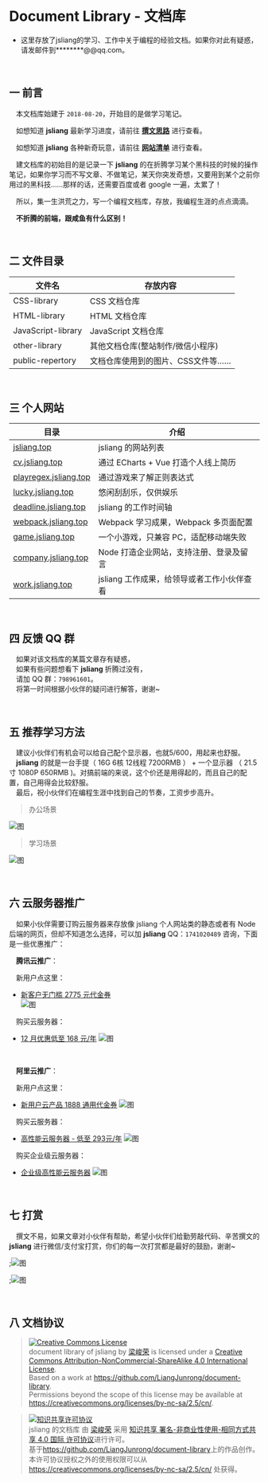 Document Library - 文档库
===

* 这里存放了jsliang的学习、工作中关于编程的经验文档。如果你对此有疑惑，请发邮件到********@@qq.com。

<br>

## 一 前言

&emsp;本文档库始建于 `2018-08-20`，开始目的是做学习笔记。  

&emsp;如想知道 **jsliang** 最新学习进度，请前往 **[撰文思路](https://github.com/LiangJunrong/document-library/blob/master/other-library/Monologue/WritingIdeas.md)** 进行查看。  

&emsp;如想知道 **jsliang** 各种新奇玩意，请前往 **[网站清单](https://github.com/LiangJunrong/document-library/blob/master/other-library/Website/README.md)** 进行查看。

&emsp;建文档库的初始目的是记录一下 **jsliang** 的在折腾学习某个黑科技的时候的操作笔记，如果你学习而不写文章、不做笔记，某天你突发奇想，又要用到某个之前你用过的黑科技……那样的话，还需要百度或者 google 一遍，太累了！

&emsp;所以，集一生洪荒之力，写一个编程文档库，存放，我编程生涯的点点滴滴。

&emsp;**不折腾的前端，跟咸鱼有什么区别！** 

<br>

## 二 文件目录
| 文件名             | 存放内容                          |
| ------------------ | --------------------------------- |
| CSS-library        | CSS 文档仓库                       |
| HTML-library       | HTML 文档仓库                      |
| JavaScript-library | JavaScript 文档仓库                |
| other-library      | 其他文档仓库(整站制作/微信小程序)                      |
| public-repertory   | 文档仓库使用到的图片、CSS文件等…… |

<br>

## 三 个人网站

| 目录                                                   | 介绍                                       |
| ------------------------------------------------------ | ------------------------------------------ |
| [jsliang.top](http://jsliang.top/)                     | jsliang 的网站列表                         |
| [cv.jsliang.top](http://cv.jsliang.top/#/)             | 通过 ECharts + Vue 打造个人线上简历        |
| [playregex.jsliang.top](http://playregex.jsliang.top/) | 通过游戏来了解正则表达式                   |
| [lucky.jsliang.top](http://lucky.jsliang.top/)         | 悠闲刮刮乐，仅供娱乐                       |
| [deadline.jsliang.top](http://deadline.jsliang.top/)   | jsliang 的工作时间轴                       |
| [webpack.jsliang.top](http://webpack.jsliang.top/)     | Webpack 学习成果，Webpack 多页面配置       |
| [game.jsliang.top](http://game.jsliang.top/)           | 一个小游戏，只兼容 PC，适配移动端失败      |
| [company.jsliang.top](http://company.jsliang.top/)     | Node 打造企业网站，支持注册、登录及留言    |
| [work.jsliang.top](http://work.jsliang.top/)           | jsliang 工作成果，给领导或者工作小伙伴查看 |

<br>

## 四 反馈 QQ 群

&emsp;如果对该文档库的某篇文章存有疑惑，  
&emsp;如果有些问题想看下 **jsliang** 折腾过没有，  
&emsp;请加 QQ 群：`798961601`。  
&emsp;将第一时间根据小伙伴的疑问进行解答，谢谢~

<br>

## 五 推荐学习方法
  
&emsp;建议小伙伴们有机会可以给自己配个显示器，也就5/600，用起来也舒服。  
&emsp;**jsliang** 的就是一台手提（ 16G 6核 12线程 7200RMB ） + 一个显示器 （ 21.5寸 1080P 650RMB )。对搞前端的来说，这个价还是用得起的，而且自己的配置，自己用得会比较舒服。  
&emsp;最后，祝小伙伴们在编程生涯中找到自己的节奏，工资步步高升。

> 办公场景

![图](./public-repertory/img/index-learning-method-1.jpg)

> 学习场景

![图](./public-repertory/img/index-learning-method-2.png)

<br>

## 六 云服务器推广

&emsp;如果小伙伴需要订购云服务器来存放像 jsliang 个人网站类的静态或者有 Node 后端的网页，但却不知道怎么选择，可以加 **jsliang** QQ：`1741020489` 咨询，下面是一些优惠推广：  

&emsp;**腾讯云推广**：  

&emsp;新用户点这里：  
* [新客户无门槛 2775 元代金券](https://cloud.tencent.com/redirect.php?redirect=1025&cps_key=49f647c99fce1a9f0b4e1eeb1be484c9&from=console)  
![图](./public-repertory/img/seek-tencent-1.jpg)

&emsp;购买云服务器：  
* [12 月优惠低至 168 元/年](https://cloud.tencent.com/redirect.php?redirect=1014&cps_key=49f647c99fce1a9f0b4e1eeb1be484c9&from=console)
![图](./public-repertory/img/seek-tencent-2.jpg)

<br>

&emsp;**阿里云推广**：  

&emsp;新用户点这里：
* [新用户云产品 1888 通用代金券](https://promotion.aliyun.com/ntms/yunparter/invite.html?userCode=w7hismrh)
![图](./public-repertory/img/seek-ali-1.png)

&emsp;购买云服务器：  
* [高性能云服务器 - 低至 293元/年](https://promotion.aliyun.com/ntms/act/qwbk.html?userCode=w7hismrh) 
![图](./public-repertory/img/seek-ali-2.png)

&emsp;购买企业级云服务器：  
* [企业级高性能云服务器](https://promotion.aliyun.com/ntms/act/enterprise-discount.html?userCode=w7hismrh)
![图](./public-repertory/img/seek-ali-3.jpg)

<br>

## 七 打赏
  
&emsp;撰文不易，如果文章对小伙伴有帮助，希望小伙伴们给勤劳敲代码、辛苦撰文的 **jsliang** 进行微信/支付宝打赏，你们的每一次打赏都是最好的鼓励，谢谢~

;![图](./public-repertory/img/seek-reward.png)

;![图](./public-repertory/img/seek-reward.jpg)

<br>

## 八 文档协议 
> <a rel="license" href="http://creativecommons.org/licenses/by-nc-sa/4.0/"><img alt="Creative Commons License" style="border-width:0" src="https://i.creativecommons.org/l/by-nc-sa/4.0/88x31.png" /></a><br /><span xmlns:dct="http://purl.org/dc/terms/" property="dct:title">document library of jsliang</span> by <a xmlns:cc="http://creativecommons.org/ns#" href="https://github.com/LiangJunrong/document-library" property="cc:attributionName" rel="cc:attributionURL">梁峻荣</a> is licensed under a <a rel="license" href="http://creativecommons.org/licenses/by-nc-sa/4.0/">Creative Commons Attribution-NonCommercial-ShareAlike 4.0 International License</a>.<br />Based on a work at <a xmlns:dct="http://purl.org/dc/terms/" href="https://github.com/LiangJunrong/document-library" rel="dct:source">https://github.com/LiangJunrong/document-library</a>.<br />Permissions beyond the scope of this license may be available at <a xmlns:cc="http://creativecommons.org/ns#" href="https://creativecommons.org/licenses/by-nc-sa/2.5/cn/" rel="cc:morePermissions">https://creativecommons.org/licenses/by-nc-sa/2.5/cn/</a>.

> <a rel="license" href="http://creativecommons.org/licenses/by-nc-sa/4.0/"><img alt="知识共享许可协议" style="border-width:0" src="https://i.creativecommons.org/l/by-nc-sa/4.0/88x31.png" /></a><br /><span xmlns:dct="http://purl.org/dc/terms/" property="dct:title">jsliang 的文档库</span> 由 <a xmlns:cc="http://creativecommons.org/ns#" href="https://github.com/LiangJunrong/document-library" property="cc:attributionName" rel="cc:attributionURL">梁峻荣</a> 采用 <a rel="license" href="http://creativecommons.org/licenses/by-nc-sa/4.0/">知识共享 署名-非商业性使用-相同方式共享 4.0 国际 许可协议</a>进行许可。<br />基于<a xmlns:dct="http://purl.org/dc/terms/" href="https://github.com/LiangJunrong/document-library" rel="dct:source">https://github.com/LiangJunrong/document-library</a>上的作品创作。<br />本许可协议授权之外的使用权限可以从 <a xmlns:cc="http://creativecommons.org/ns#" href="https://creativecommons.org/licenses/by-nc-sa/2.5/cn/" rel="cc:morePermissions">https://creativecommons.org/licenses/by-nc-sa/2.5/cn/</a> 处获得。
